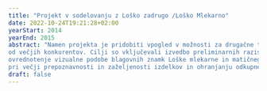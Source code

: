 ```yaml
---
title: "Projekt v sodelovanju z Loško zadrugo /Loško Mlekarno"
date: 2022-10-24T19:21:28+02:00
yearStart: 2014
yearEnd: 2015
abstract: "Namen projekta je pridobiti vpogled v možnosti za drugačne tržne poti in razvoj izdelkov, ki bi se razlikovale 
od večjih konkurentov. Cilji so vključevali izvedbo preliminarnih raziskav nakupnih navad in preferenc porabnikov ter 
ovrednotenje vizualne podobe blagovnih znamk Loške mlekarne in matičnega podjetja Kmetijsko-gozdarske zadruge Škofja Loka 
pri večji prepoznavnosti in zaželjenosti izdelkov in ohranjanju odkupne cene mleka za pridelovalce vključene v zadrugo."
draft: false
---
```


